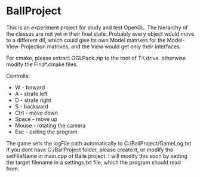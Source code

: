 # BallProject

This is an experiment project for study and test OpenGL. The hierarchy of the classes are not yet in their final state.
Probably every object would move to a different dll, which could give its own Model matrixes for the Model-View-Projection matrixes,
and the View would get only their interfaces.

For cmake, please extract OGLPack.zip to the root of T:\ drive. otherwise modify the Find*.cmake files.
   
Controlls:
 - W      - forward
 - A      - strafe left
 - D      - strafe right
 - S      - backward
 - Ctrl   - move down
 - Space  - move up
 - Mouse  - rotating the camera
 - Esc	- exiting the program
 
The game sets the logFile path automatically to C:/BallProject/GameLog.txt
If you dont have C:/BallProject folder, please create it, or modify the setFileName in main.cpp of Balls project.
I will modify this soon by setting the target filename in a settings.txt file, which the program should read from.
